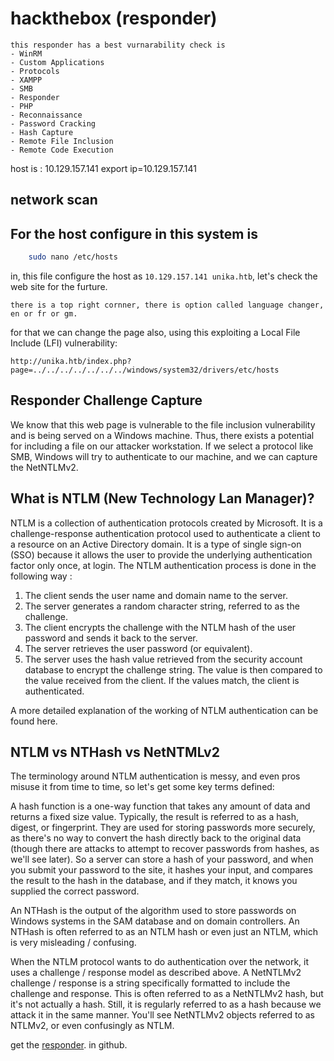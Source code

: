 # hackthebox (responder)

	this responder has a best vurnarability check is 
	- WinRM
	- Custom Applications
	- Protocols
	- XAMPP
	- SMB
	- Responder
	- PHP
	- Reconnaissance
	- Password Cracking
	- Hash Capture
	- Remote File Inclusion
	- Remote Code Execution

host is : 10.129.157.141
export ip=10.129.157.141

## network scan


## For the host configure in this system is 
```bash
	sudo nano /etc/hosts
```
in, this file configure the host as `10.129.157.141 unika.htb`, let's check the web site for the furture.

	there is a top right cornner, there is option called language changer, en or fr or gm.
for that we can change the page also,
using this exploiting a Local File Include (LFI) vulnerability:

```
http://unika.htb/index.php?page=../../../../../../../windows/system32/drivers/etc/hosts
```
## Responder Challenge Capture
We know that this web page is vulnerable to the file inclusion vulnerability and is being served on a
Windows machine. Thus, there exists a potential for including a file on our attacker workstation. If we select
a protocol like SMB, Windows will try to authenticate to our machine, and we can capture the NetNTLMv2.

## What is NTLM (New Technology Lan Manager)?

NTLM is a collection of authentication protocols created by Microsoft. It is a challenge-response
authentication protocol used to authenticate a client to a resource on an Active Directory domain.
It is a type of single sign-on (SSO) because it allows the user to provide the underlying authentication factor
only once, at login.
The NTLM authentication process is done in the following way :
1. The client sends the user name and domain name to the server.
2. The server generates a random character string, referred to as the challenge.
3. The client encrypts the challenge with the NTLM hash of the user password and sends it back to the
server.
4. The server retrieves the user password (or equivalent).
5. The server uses the hash value retrieved from the security account database to encrypt the challenge
string. The value is then compared to the value received from the client. If the values match, the client
is authenticated.

A more detailed explanation of the working of NTLM authentication can be found here.

## NTLM vs NTHash vs NetNTMLv2
The terminology around NTLM authentication is messy, and even pros misuse it from time to time, so let's
get some key terms defined:

A hash function is a one-way function that takes any amount of data and returns a fixed size value.
Typically, the result is referred to as a hash, digest, or fingerprint. They are used for storing passwords
more securely, as there's no way to convert the hash directly back to the original data (though there
are attacks to attempt to recover passwords from hashes, as we'll see later). So a server can store a
hash of your password, and when you submit your password to the site, it hashes your input, and
compares the result to the hash in the database, and if they match, it knows you supplied the correct
password.

An NTHash is the output of the algorithm used to store passwords on Windows systems in the SAM
database and on domain controllers. An NTHash is often referred to as an NTLM hash or even just an
NTLM, which is very misleading / confusing.

When the NTLM protocol wants to do authentication over the network, it uses a challenge / response
model as described above. A NetNTLMv2 challenge / response is a string specifically formatted to
include the challenge and response. This is often referred to as a NetNTLMv2 hash, but it's not actually
a hash. Still, it is regularly referred to as a hash because we attack it in the same manner. You'll see
NetNTLMv2 objects referred to as NTLMv2, or even confusingly as NTLM.

get the [responder](https://github.com/SpiderLabs/Responder.git). in github.

